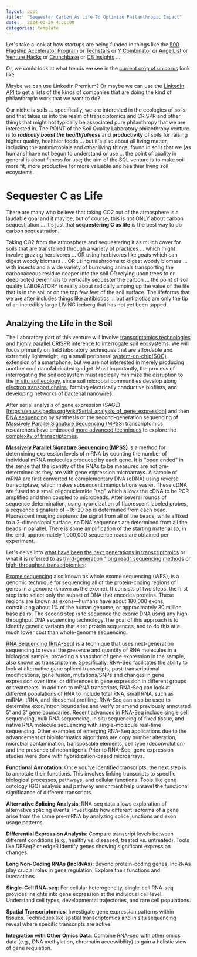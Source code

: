 ```yaml
---
layout: post
title:  "Sequester Carbon As Life To Optimize Philanthropic Impact"
date:   2024-03-29 4:30:00
categories: template
---
```


Let's take a look at how startups are being funded in things like the [500 Flagship Accelerator Program](https://flagship.aplica.500.co/) or [Techstars](https://www.techstars.com/) or [Y Combinator](https://www.ycombinator.com/) or [AngelList](https://angel.co/) or [Venture Hacks](https://venturehacks.com/) or [Crunchbase](https://www.crunchbase.com/) or [CB Insights](https://www.cbinsights) ... 

Or, we could look at what trends we see in the [current crop of unicorns](https://pitchbook.com/news/articles/unicorn-startups-list-trends) look like

Maybe we can use LinkedIn Premium?  Or maybe we can use the [LinkedIn API](https://www.linkedin.com/developers/) to get a lists of the kinds of companies that are doing the kind of philanthropic work that we want to do?

Our niche is soils ... specifically, we are interested in the ecologies of soils and that takes us into the realm of transciptomics and CRISPR and other things that might not typically be associated pure philanthropy that we are interested in. The POINT of the Soil Quality Laboratory philanthropy venture is to ***radically boost the healthfulness*** and **productivity** of soils for raising higher quality, healthier foods ... but it's also about all living matter, including the antimicrobials and other living things, found in soils that we [as humans] have not begun to understand or use ... the point of quality in general is about fitness for use; the aim of the SQL venture is to make soil more fit, more productive for more valuable and healthier living soil ecoystems.  

# Sequester C as Life

There are many who believe that taking CO2 out of the atmosphere is a laudable goal and it may be, but of course, this is not ONLY about carbon sequestration ... it's just that **sequestering C as life** is the best way to do carbon sequestration.

Taking CO2 from the atmosphere and sequestering it as mulch cover for soils that are transferred through a variety of practices ... which might involve grazing herbivores ... OR using herbivores like goats which can digest woody biomass ... OR using mushrooms to digest woody biomass ... with insects and a wide variety of burrowing animals transporting the carbonaceous residue deeper into the soil OR relying upon trees to or deeprooted perennials to vertically sequester the carbon ... the point of soil quality LABORATORY is really about radically amping up the value of the life that is in the soil or on the top few feet of the soil surface. The lifeforms that we are after includes things like antibiotics ... but antibiotics are only the tip of an incredibly large LIVING iceberg that has not yet been tapped.

## Analzying the Life in the Soil

The Laboratory part of this venture will involve [transcriptomics technologies](https://en.wikipedia.org/wiki/Transcriptomics_technologies) and [highly parallel CRISPR inference](https://www.biorxiv.org/content/10.1101/476366v1) to interrogate soil ecosystems. We will focus primarily on field laboratory techniques that are affordable and extremely lightweight, eg a small peripheral [system-on-chip(SOC)](https://en.wikipedia.org/wiki/System_on_a_chip) extension of a smartphone, but we are not interested in merely producing another cool nanofabricated gadget. Most importantly, the process of interrogating the soil ecosystem must radically minimize the disruption to the [in situ soil ecology](https://www.nature.com/articles/s42003-021-02379-5), since soil microbial communities develop along [electron transport chains](https://en.wikipedia.org/wiki/Electron_transport_chain), forming electrically conductive biofilms, and developing networks of [bacterial nanowires](https://en.wikipedia.org/wiki/Bacterial_nanowires).  


After serial analysis of gene expression (SAGE)[https://en.wikipedia.org/wiki/Serial_analysis_of_gene_expression] and then [DNA sequencing](https://en.wikipedia.org/wiki/DNA_sequencing) by synthesis or the second-generation sequencing of [Massively Parallel Signature Sequencing (MPSS)](https://en.wikipedia.org/wiki/Massive_parallel_sequencing) transcriptomics, researchers have embraced [more advanced techniques](https://www.nature.com/articles/d42859-020-00103-7) to explore the [complexity of transcriptomes](https://www.nature.com/articles/d42859-020-00107-3). 

[**Massively Parallel Signature Sequencing (MPSS)**](https://www.ncbi.nlm.nih.gov/probe/docs/techmpss/) is a method for determining expression levels of mRNA by counting the number of individual mRNA molecules produced by each gene. It is "open ended" in the sense that the identity of the RNAs to be measured are not pre-determined as they are with gene expression microarrays. A sample of mRNA are first converted to complementary DNA (cDNA) using reverse transcriptase, which makes subsequent manipulations easier. These cDNA are fused to a small oligonucleotide "tag" which allows the cDNA to be PCR amplified and then coupled to microbeads. After several rounds of sequence determination, using hybridization of fluorescent labeled probes, a sequence signature of ~16–20 bp is determined from each bead. Fluorescent imaging captures the signal from all of the beads, while affixed to a 2-dimensional surface, so DNA sequences are determined from all the beads in parallel. There is some amplification of the starting material so, in the end, approximately 1,000,000 sequence reads are obtained per experiment.



Let's delve into [what have been the next generations in transcriptomics](https://omicstutorials.com/transcriptomcs-past-present-and-future/) or what it is referred to as [third-generation "long read" sequencing methods](https://bmcgenomics.biomedcentral.com/articles/10.1186/1471-2164-8-153) or [high-throughput transcriptomics](https://en.wikipedia.org/wiki/DNA_sequencing#High-throughput_methods):

[Exome sequencing](https://www.connectedpapers.com/main/d290623c4e715564443deb06f699e9746703e3aa/Whole-Exome-Sequencing%20Based-Identification-of-a-Novel-Gene-Involved-in-Root-Hair-Development-in-Barley-(Hordeum-vulgare-L.)/graph) also known as whole exome sequencing (WES), is a genomic technique for sequencing all of the protein-coding regions of genes in a genome (known as the exome). It consists of two steps: the first step is to select only the subset of DNA that encodes proteins. These regions are known as exons—humans have about 180,000 exons, constituting about 1% of the human genome, or approximately 30 million base pairs. The second step is to sequence the exonic DNA using any high-throughput DNA sequencing technology.The goal of this approach is to identify genetic variants that alter protein sequences, and to do this at a much lower cost than whole-genome sequencing. 


[RNA Sequencing (RNA-Seq)](https://www.connectedpapers.com/main/a98b8a1d5ce9ad451584556de40e41e91d5e6d5e/Species%20-and-site%20specific-genome-editing-in-complex-bacterial-communities/graph) is a technique that uses next-generation sequencing to reveal the presence and quantity of RNA molecules in a biological sample, providing a snapshot of gene expression in the sample, also known as transcriptome. Specifically, RNA-Seq facilitates the ability to look at alternative gene spliced transcripts, post-transcriptional modifications, gene fusion, mutations/SNPs and changes in gene expression over time, or differences in gene expression in different groups or treatments. In addition to mRNA transcripts, RNA-Seq can look at different populations of RNA to include total RNA, small RNA, such as miRNA, tRNA, and ribosomal profiling. RNA-Seq can also be used to determine exon/intron boundaries and verify or amend previously annotated 5' and 3' gene boundaries. Recent advances in RNA-Seq include single cell sequencing, bulk RNA sequencing, in situ sequencing of fixed tissue, and native RNA molecule sequencing with single-molecule real-time sequencing. Other examples of emerging RNA-Seq applications due to the advancement of bioinformatics algorithms are copy number alteration, microbial contamination, transposable elements, cell type (deconvolution) and the presence of neoantigens. Prior to RNA-Seq, gene expression studies were done with hybridization-based microarrays. 

**Functional Annotation**: Once you've identified transcripts, the next step is to annotate their functions. This involves linking transcripts to specific biological processes, pathways, and cellular functions. Tools like gene ontology (GO) analysis and pathway enrichment help unravel the functional significance of different transcripts.

**Alternative Splicing Analysis**: RNA-seq data allows exploration of alternative splicing events. Investigate how different isoforms of a gene arise from the same pre-mRNA by analyzing splice junctions and exon usage patterns.

**Differential Expression Analysis**: Compare transcript levels between different conditions (e.g., healthy vs. diseased, treated vs. untreated). Tools like DESeq2 or edgeR identify genes showing significant expression changes.

**Long Non-Coding RNAs (lncRNAs)**: Beyond protein-coding genes, lncRNAs play crucial roles in gene regulation. Explore their functions and interactions.

**Single-Cell RNA-seq**: For cellular heterogeneity, single-cell RNA-seq provides insights into gene expression at the individual cell level. Understand cell types, developmental trajectories, and rare cell populations.

**Spatial Transcriptomics**: Investigate gene expression patterns within tissues. Techniques like spatial transcriptomics and in situ sequencing reveal where specific transcripts are active.

**Integration with Other Omics Data**: Combine RNA-seq with other omics data (e.g., DNA methylation, chromatin accessibility) to gain a holistic view of gene regulation.

